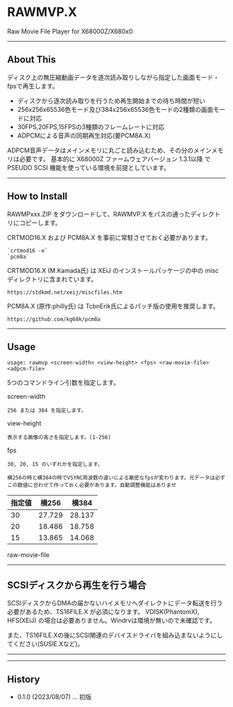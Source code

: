 # RAWMVP.X

Raw Movie File Player for X68000Z/X680x0

---

## About This

ディスク上の無圧縮動画データを逐次読み取りしながら指定した画面モード・fpsで再生します。

 - ディスクから逐次読み取りを行うため再生開始までの待ち時間が短い
 - 256x256x65536色モード及び384x256x65536色モードの2種類の画面モードに対応
 - 30FPS,20FPS,15FPSの3種類のフレームレートに対応
 - ADPCMによる音声の同期再生対応(要PCM8A.X)

ADPCM音声データはメインメモリに丸ごと読み込むため、その分のメインメモリは必要です。
基本的に X68000Z ファームウェアバージョン 1.3.1以降 で PSEUDO SCSI 機能を使っている環境を前提としています。

---

## How to Install

RAWMPxxx.ZIP をダウンロードして、RAWMVP.X をパスの通ったディレクトリにコピーします。

CRTMOD16.X および PCM8A.X を事前に常駐させておく必要があります。

    `crtmod16 -e`
    `pcm8a`

CRTMOD16.X (M.Kamada氏) は XEiJ のインストールパッケージの中の misc ディレクトリに含まれています。

    https://stdkmd.net/xeij/miscfiles.htm

PCM8A.X (原作:philly氏) は TcbnErik氏によるパッチ版の使用を推奨します。

    https://github.com/kg68k/pcm8a

---

## Usage

    usage: rawmvp <screen-width> <view-height> <fps> <raw-movie-file> <adpcm-file>

5つのコマンドライン引数を指定します。

screen-width

    256 または 384 を指定します。

view-height

    表示する画像の高さを指定します。(1-256)

fps

    30, 20, 15 のいずれかを指定します。

    横256の時と横384の時でVSYNC周波数の違いによる厳密なfpsが変わります。元データは必ずこの数値に合わせて作っておく必要があります。自動調整機能はありませ

|指定値|横256|横384|
-|-|-
|30|27.729|28.137|
|20|18.486|18.758|
|15|13.865|14.068|

raw-movie-file


---

## SCSIディスクから再生を行う場合

SCSIディスクからDMAの届かないハイメモリへダイレクトにデータ転送を行う必要があるため、TS16FILE.X が必須になります。
VDISK(PhantomX), HFS(XEiJ) の場合は必要ありません。Windrvは環境が無いので未確認です。

また、TS16FILE.Xの後にSCSI関連のデバイスドライバを組み込まないようにしてください(SUSIE.Xなど)。

---
---

## History

* 0.1.0 (2023/08/07) ... 初版